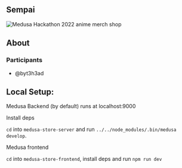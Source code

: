 ## Sempai
![Medusa Hackathon 2022](public/images/cover.png)
anime merch shop

## About

### Participants
- @byt3h3ad 


## Local Setup:

Medusa Backend (by default) runs at localhost:9000

Install deps

`cd` into `medusa-store-server` and run `../../node_modules/.bin/medusa develop`.

Medusa frontend

`cd` into `medusa-store-frontend`, install deps and run `npm run dev`
